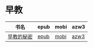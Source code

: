 # 早教

| 书名 | epub | mobi | azw3 |
| --- | --- | --- | --- |
| [早教的秘密](http://ct.dalanmei.com/f/31084289-571787630-5db01d) | [epub](http://ct.dalanmei.com/f/31084289-571787630-5db01d) | [mobi](http://ct.dalanmei.com/f/31084289-571454363-459019) | [azw3](http://ct.dalanmei.com/f/31084289-571887963-aebeae) |
